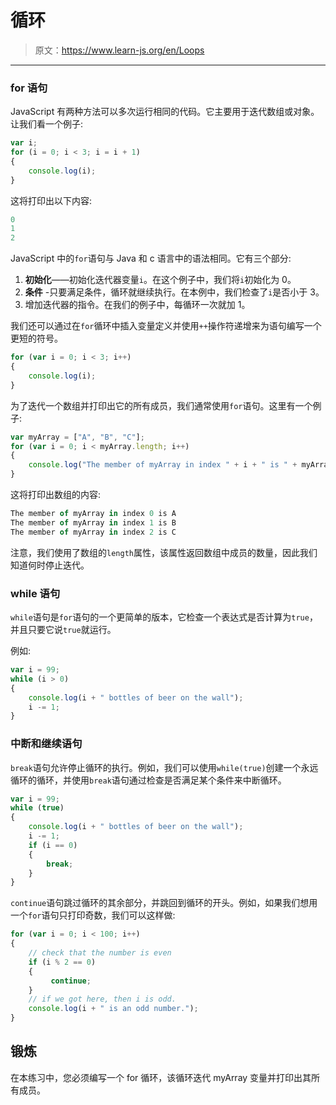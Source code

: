 # 循环

> 原文：<https://www.learn-js.org/en/Loops>

* * *

### for 语句

JavaScript 有两种方法可以多次运行相同的代码。它主要用于迭代数组或对象。让我们看一个例子:

```js
var i;
for (i = 0; i < 3; i = i + 1)
{
    console.log(i);
} 
```

这将打印出以下内容:

```js
0
1
2 
```

JavaScript 中的`for`语句与 Java 和 c 语言中的语法相同。它有三个部分:

1.  **初始化**——初始化迭代器变量`i`。在这个例子中，我们将`i`初始化为 0。
2.  **条件** -只要满足条件，循环就继续执行。在本例中，我们检查了`i`是否小于 3。
3.  增加迭代器的指令。在我们的例子中，每循环一次就加 1。

我们还可以通过在`for`循环中插入变量定义并使用`++`操作符递增来为语句编写一个更短的符号。

```js
for (var i = 0; i < 3; i++)
{
    console.log(i);
} 
```

为了迭代一个数组并打印出它的所有成员，我们通常使用`for`语句。这里有一个例子:

```js
var myArray = ["A", "B", "C"];
for (var i = 0; i < myArray.length; i++)
{
    console.log("The member of myArray in index " + i + " is " + myArray[i]);
} 
```

这将打印出数组的内容:

```js
The member of myArray in index 0 is A
The member of myArray in index 1 is B
The member of myArray in index 2 is C 
```

注意，我们使用了数组的`length`属性，该属性返回数组中成员的数量，因此我们知道何时停止迭代。

### while 语句

`while`语句是`for`语句的一个更简单的版本，它检查一个表达式是否计算为`true`，并且只要它说`true`就运行。

例如:

```js
var i = 99;
while (i > 0)
{
    console.log(i + " bottles of beer on the wall");
    i -= 1;
} 
```

### 中断和继续语句

`break`语句允许停止循环的执行。例如，我们可以使用`while(true)`创建一个永远循环的循环，并使用`break`语句通过检查是否满足某个条件来中断循环。

```js
var i = 99;
while (true)
{
    console.log(i + " bottles of beer on the wall");
    i -= 1;
    if (i == 0)
    {
        break;
    }
} 
```

`continue`语句跳过循环的其余部分，并跳回到循环的开头。例如，如果我们想用一个`for`语句只打印奇数，我们可以这样做:

```js
for (var i = 0; i < 100; i++)
{
    // check that the number is even
    if (i % 2 == 0)
    {
         continue;
    }
    // if we got here, then i is odd.
    console.log(i + " is an odd number.");
} 
```

## 锻炼

在本练习中，您必须编写一个 for 循环，该循环迭代 myArray 变量并打印出其所有成员。